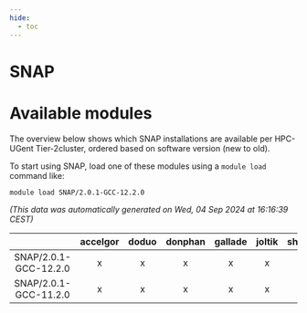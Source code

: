 ```yaml
---
hide:
  - toc
---
```


SNAP
====

# Available modules


The overview below shows which SNAP installations are available per HPC-UGent Tier-2cluster, ordered based on software version (new to old).

To start using SNAP, load one of these modules using a `module load` command like:

```shell
module load SNAP/2.0.1-GCC-12.2.0
```

*(This data was automatically generated on Wed, 04 Sep 2024 at 16:16:39 CEST)*  

| |accelgor|doduo|donphan|gallade|joltik|shinx|skitty|
| :---: | :---: | :---: | :---: | :---: | :---: | :---: | :---: |
|SNAP/2.0.1-GCC-12.2.0|x|x|x|x|x|-|x|
|SNAP/2.0.1-GCC-11.2.0|x|x|x|x|x|-|x|
